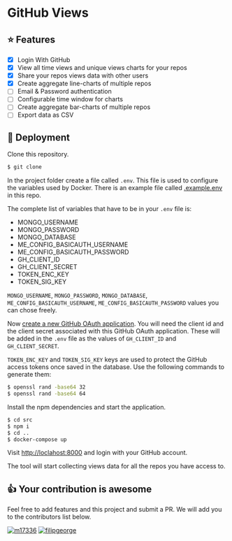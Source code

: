 # GitHub Views

## :star: Features

- [x] Login With GitHub
- [x] View all time views and unique views charts for your repos
- [x] Share your repos views data with other users
- [x] Create aggregate line-charts of multiple repos
- [ ] Email & Password authentication
- [ ] Configurable time window for charts
- [ ] Create aggregate bar-charts of multiple repos
- [ ] Export data as CSV

## :rocket: Deployment

Clone this repository.

```sh
$ git clone
```

In the project folder create a file called `.env`. This file is used to configure the variables used by Docker. There is an example file called [.example.env](./.example.env) in this repo.

The complete list of variables that have to be in your `.env` file is:

- MONGO_USERNAME
- MONGO_PASSWORD
- MONGO_DATABASE
- ME_CONFIG_BASICAUTH_USERNAME
- ME_CONFIG_BASICAUTH_PASSWORD
- GH_CLIENT_ID
- GH_CLIENT_SECRET
- TOKEN_ENC_KEY
- TOKEN_SIG_KEY

`MONGO_USERNAME`, `MONGO_PASSWORD`, `MONGO_DATABASE`, `ME_CONFIG_BASICAUTH_USERNAME`, `ME_CONFIG_BASICAUTH_PASSWORD` values you can chose freely.

Now [create a new GitHub OAuth application](https://developer.github.com/apps/building-github-apps/creating-a-github-app/). You will need the client id and the client secret associated with this GitHub OAuth application. These will be added in the `.env` file as the values of `GH_CLIENT_ID` and `GH_CLIENT_SECRET`.

`TOKEN_ENC_KEY` and `TOKEN_SIG_KEY` keys are used to protect the GitHub access tokens once saved in the database. Use the following commands to generate them:

```sh
$ openssl rand -base64 32
$ openssl rand -base64 64
```

Install the npm dependencies and start the application.

```sh
$ cd src
$ npm i
$ cd ..
$ docker-compose up
```

Visit [http://loclahost:8000](http://loclahost:8000) and login with your GitHub account.

The tool will start collecting views data for all the repos you have access to.

## :thumbsup: Your contribution is awesome

Feel free to add features and this project and submit a PR. We will add you to the contributors list below.

[![m17336](https://github.com/m17336.png?size=40)](https://github.com/m17336)
[![filipgeorge](https://github.com/filipgeorge.png?size=40)](https://github.com/filipgeorge)
